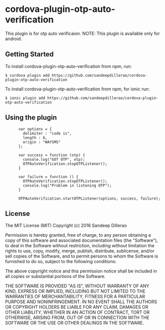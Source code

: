 # cordova-plugin-otp-auto-verification
This plugin is for otp auto verificaion.
NOTE: This plugin is available only for android.

## Getting Started

To install cordova-plugin-otp-auto-verification from npm, run:

```
$ cordova plugin add https://github.com/sandeepdillerao/cordova-plugin-otp-auto-verification
```
To install cordova-plugin-otp-auto-verification from npm, for ionic run:

```
$ ionic plugin add https://github.com/sandeepdillerao/cordova-plugin-otp-auto-verification
```


## Using the plugin

```
      var options = {
        delimiter : "code is",
        length : 6,
        origin : "WAYSMS"
      };
      
      var success = function (otp) {
        console.log("GOT OTP", otp);
        OTPAutoVerification.stopOTPListener();
      }

      var failure = function () {
        OTPAutoVerification.stopOTPListener();
        console.log("Problem in listening OTP");
      }

      OTPAutoVerification.startOTPListener(options, success, failure);
```



## License

The MIT License (MIT)
Copyright (c) 2016 Sandeep Dillerao

Permission is hereby granted, free of charge, to any person obtaining a copy of this software and associated documentation files (the "Software"), to deal in the Software without restriction, including without limitation the rights to use, copy, modify, merge, publish, distribute, sublicense, and/or sell copies of the Software, and to permit persons to whom the Software is furnished to do so, subject to the following conditions:

The above copyright notice and this permission notice shall be included in all copies or substantial portions of the Software.

THE SOFTWARE IS PROVIDED "AS IS", WITHOUT WARRANTY OF ANY KIND, EXPRESS OR IMPLIED, INCLUDING BUT NOT LIMITED TO THE WARRANTIES OF MERCHANTABILITY, FITNESS FOR A PARTICULAR PURPOSE AND NONINFRINGEMENT. IN NO EVENT SHALL THE AUTHORS OR COPYRIGHT HOLDERS BE LIABLE FOR ANY CLAIM, DAMAGES OR OTHER LIABILITY, WHETHER IN AN ACTION OF CONTRACT, TORT OR OTHERWISE, ARISING FROM, OUT OF OR IN CONNECTION WITH THE SOFTWARE OR THE USE OR OTHER DEALINGS IN THE SOFTWARE.
